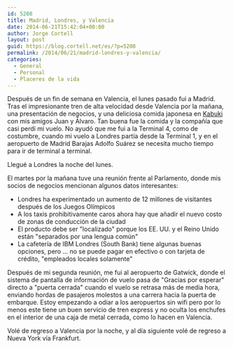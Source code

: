 ```yaml
---
id: 5208
title: Madrid, Londres, y Valencia
date: 2014-06-21T15:42:04+00:00
author: Jorge Cortell
layout: post
guid: https://blog.cortell.net/es/?p=5208
permalink: /2014/06/21/madrid-londres-y-valencia/
categories:
  - General
  - Personal
  - Placeres de la vida
---
```

Después de un fin de semana en Valencia, el lunes pasado fui a Madrid. Tras el impresionante tren de alta velocidad desde Valencia por la mañana, una presentación de negocios, y una deliciosa comida japonesa en <a title="https://www.restaurantekabuki.com/" href="https://www.restaurantekabuki.com/" target="_blank">Kabuki</a> con mis amigos Juan y Álvaro. Tan buena fue la comida y la compañía que casi perdí mi vuelo. No ayudó que me fui a la Terminal 4, como de costumbre, cuando mi vuelo a Londres partía desde la Terminal 1, y en el aeropuerto de Madrid Barajas Adolfo Suárez se necesita mucho tiempo para ir de terminal a terminal.

Llegué a Londres la noche del lunes.

El martes por la mañana tuve una reunión frente al Parlamento, donde mis socios de negocios mencionan algunos datos interesantes:

  * Londres ha experimentado un aumento de 12 millones de visitantes después de los Juegos Olímpicos
  * A los taxis prohibitivamente caros ahora hay que añadir el nuevo costo de zonas de conducción de la ciudad
  * El producto debe ser "localizado" porque los EE. UU. y el Reino Unido están "separados por una lengua común"
  * La cafetería de IBM Londres (South Bank) tiene algunas buenas opciones, pero ... no se puede pagar en efectivo o con tarjeta de crédito, "empleados locales solamente"

Después de mi segunda reunión, me fui al aeropuerto de Gatwick, donde el sistema de pantalla de información de vuelo pasa de "Gracias por esperar" directo a "puerta cerrada" cuando el vuelo se retrasa más de media hora, enviando hordas de pasajeros molestos a una carrera hacia la puerta de embarque. Estoy empezando a odiar a los aeropuertos sin wifi pero por lo menos este tiene un buen servicio de tren express y no oculta los enchufes en el interior de una caja de metal cerrada, como lo hacen en Valencia.

Volé de regreso a Valencia por la noche, y al día siguiente volé de regreso a Nueva York vía Frankfurt.